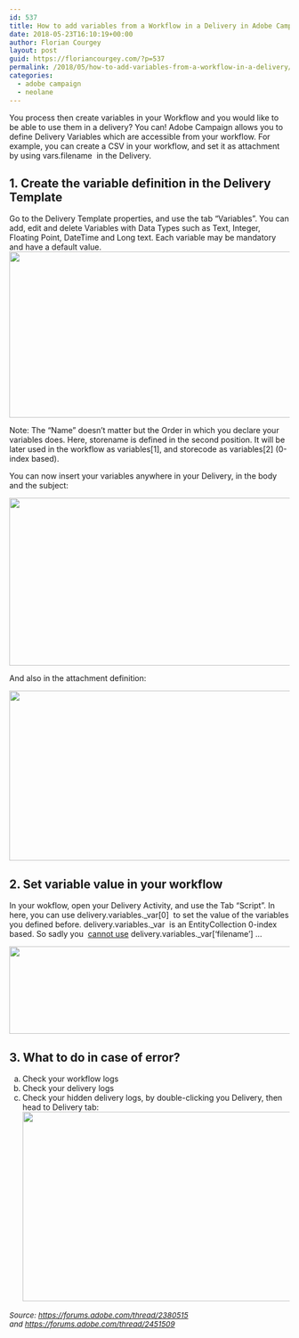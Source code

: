 ```yaml
---
id: 537
title: How to add variables from a Workflow in a Delivery in Adobe Campaign?
date: 2018-05-23T16:10:19+00:00
author: Florian Courgey
layout: post
guid: https://floriancourgey.com/?p=537
permalink: /2018/05/how-to-add-variables-from-a-workflow-in-a-delivery/
categories:
  - adobe campaign
  - neolane
---
```

You process then create variables in your Workflow and you would like to be able to use them in a delivery? You can! Adobe Campaign allows you to define Delivery Variables which are accessible from your workflow. For example, you can create a CSV in your workflow, and set it as attachment by using <span class="lang:js decode:true crayon-inline ">vars.filename</span>  in the Delivery.

<!--more-->

## 1. Create the variable definition in the Delivery Template

Go to the Delivery Template properties, and use the tab &#8220;Variables&#8221;. You can add, edit and delete Variables with Data Types such as Text, Integer, Floating Point, DateTime and Long text. Each variable may be mandatory and have a default value.<img class="aligncenter size-full wp-image-538" src="https://i0.wp.com/floriancourgey.com/wp-content/uploads/2018/05/Delivery-Template-Properties-Annoted.png?resize=525%2C298&#038;ssl=1" alt="" width="525" height="298" srcset="https://i0.wp.com/floriancourgey.com/wp-content/uploads/2018/05/Delivery-Template-Properties-Annoted.png?w=1422&ssl=1 1422w, https://i0.wp.com/floriancourgey.com/wp-content/uploads/2018/05/Delivery-Template-Properties-Annoted.png?resize=300%2C170&ssl=1 300w, https://i0.wp.com/floriancourgey.com/wp-content/uploads/2018/05/Delivery-Template-Properties-Annoted.png?resize=768%2C436&ssl=1 768w, https://i0.wp.com/floriancourgey.com/wp-content/uploads/2018/05/Delivery-Template-Properties-Annoted.png?resize=1024%2C582&ssl=1 1024w" sizes="(max-width: 767px) 89vw, (max-width: 1000px) 54vw, (max-width: 1071px) 543px, 580px" data-recalc-dims="1" />

Note: The &#8220;Name&#8221; doesn&#8217;t matter but the Order in which you declare your variables does. Here, storename is defined in the second position. It will be later used in the workflow as variables\[1], and storecode as variables[2\] (0-index based).

You can now insert your variables anywhere in your Delivery, in the body and the subject:

<img class="aligncenter size-full wp-image-544" src="https://i1.wp.com/floriancourgey.com/wp-content/uploads/2018/05/Insert-variables-in-delivery-annoted.jpg?resize=525%2C301&#038;ssl=1" alt="" width="525" height="301" srcset="https://i1.wp.com/floriancourgey.com/wp-content/uploads/2018/05/Insert-variables-in-delivery-annoted.jpg?w=1421&ssl=1 1421w, https://i1.wp.com/floriancourgey.com/wp-content/uploads/2018/05/Insert-variables-in-delivery-annoted.jpg?resize=300%2C172&ssl=1 300w, https://i1.wp.com/floriancourgey.com/wp-content/uploads/2018/05/Insert-variables-in-delivery-annoted.jpg?resize=768%2C440&ssl=1 768w, https://i1.wp.com/floriancourgey.com/wp-content/uploads/2018/05/Insert-variables-in-delivery-annoted.jpg?resize=1024%2C587&ssl=1 1024w" sizes="(max-width: 767px) 89vw, (max-width: 1000px) 54vw, (max-width: 1071px) 543px, 580px" data-recalc-dims="1" />

And also in the attachment definition:

<img class="aligncenter size-full wp-image-553" src="https://i1.wp.com/floriancourgey.com/wp-content/uploads/2018/05/Variable-in-attachment-annoted.jpg?resize=525%2C305&#038;ssl=1" alt="" width="525" height="305" srcset="https://i1.wp.com/floriancourgey.com/wp-content/uploads/2018/05/Variable-in-attachment-annoted.jpg?w=1199&ssl=1 1199w, https://i1.wp.com/floriancourgey.com/wp-content/uploads/2018/05/Variable-in-attachment-annoted.jpg?resize=300%2C174&ssl=1 300w, https://i1.wp.com/floriancourgey.com/wp-content/uploads/2018/05/Variable-in-attachment-annoted.jpg?resize=768%2C446&ssl=1 768w, https://i1.wp.com/floriancourgey.com/wp-content/uploads/2018/05/Variable-in-attachment-annoted.jpg?resize=1024%2C595&ssl=1 1024w" sizes="(max-width: 767px) 89vw, (max-width: 1000px) 54vw, (max-width: 1071px) 543px, 580px" data-recalc-dims="1" />

## 2. Set variable value in your workflow

In your wokflow, open your Delivery Activity, and use the Tab &#8220;Script&#8221;. In here, you can use <span class="lang:js decode:true crayon-inline ">delivery.variables._var[0]</span>  to set the value of the variables you defined before. <span class="lang:js decode:true crayon-inline ">delivery.variables._var</span>  is an EntityCollection 0-index based. So sadly you  <span style="text-decoration: underline;">cannot use</span> <span class="lang:js decode:true crayon-inline ">delivery.variables._var[&#8216;filename&#8217;]</span> &#8230;

<img class="aligncenter size-full wp-image-550" src="https://i1.wp.com/floriancourgey.com/wp-content/uploads/2018/05/Create-variables-in-the-WF.jpg?resize=525%2C157&#038;ssl=1" alt="" width="525" height="157" srcset="https://i1.wp.com/floriancourgey.com/wp-content/uploads/2018/05/Create-variables-in-the-WF.jpg?w=923&ssl=1 923w, https://i1.wp.com/floriancourgey.com/wp-content/uploads/2018/05/Create-variables-in-the-WF.jpg?resize=300%2C90&ssl=1 300w, https://i1.wp.com/floriancourgey.com/wp-content/uploads/2018/05/Create-variables-in-the-WF.jpg?resize=768%2C230&ssl=1 768w" sizes="(max-width: 767px) 89vw, (max-width: 1000px) 54vw, (max-width: 1071px) 543px, 580px" data-recalc-dims="1" />

## 3. What to do in case of error?

<ol style="list-style-type: lower-alpha;">
  <li>
    Check your workflow logs
  </li>
  <li>
    Check your delivery logs
  </li>
  <li>
    Check your hidden delivery logs, by double-clicking you Delivery, then head to Delivery tab:<img class="aligncenter size-full wp-image-555" src="https://i2.wp.com/floriancourgey.com/wp-content/uploads/2018/05/Debug-error-annoted.jpg?resize=525%2C340&#038;ssl=1" alt="" width="525" height="340" srcset="https://i2.wp.com/floriancourgey.com/wp-content/uploads/2018/05/Debug-error-annoted.jpg?w=1169&ssl=1 1169w, https://i2.wp.com/floriancourgey.com/wp-content/uploads/2018/05/Debug-error-annoted.jpg?resize=300%2C194&ssl=1 300w, https://i2.wp.com/floriancourgey.com/wp-content/uploads/2018/05/Debug-error-annoted.jpg?resize=768%2C497&ssl=1 768w, https://i2.wp.com/floriancourgey.com/wp-content/uploads/2018/05/Debug-error-annoted.jpg?resize=1024%2C662&ssl=1 1024w" sizes="(max-width: 767px) 89vw, (max-width: 1000px) 54vw, (max-width: 1071px) 543px, 580px" data-recalc-dims="1" />
  </li>
</ol>

<span style="font-size: 10pt;"><em>Source: <a href="https://forums.adobe.com/thread/2380515">https://forums.adobe.com/thread/2380515</a> and <a href="https://forums.adobe.com/thread/2451509">https://forums.adobe.com/thread/2451509</a></em></span>